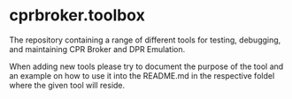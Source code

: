 # cprbroker.toolbox

The repository containing a range of different tools for testing, debugging, and maintaining CPR Broker and DPR Emulation.

When adding new tools please try to document the purpose of the tool and an example on how to use it into the README.md in the respective foldel where the given tool will reside.
